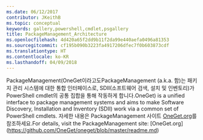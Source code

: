 ```yaml
---
ms.date: 06/12/2017
contributor: JKeithB
ms.topic: conceptual
keywords: gallery,powershell,cmdlet,psgallery
title: PackageManagement_Architecture
ms.openlocfilehash: 4d420a65f2dd9b11f2da99e440aefa0496a81353
ms.sourcegitcommit: cf195b090b3223fa4917206dfec7f0b603873cdf
ms.translationtype: HT
ms.contentlocale: ko-KR
ms.lasthandoff: 04/09/2018
---
```

<span data-ttu-id="e7acc-103">PackageManagement(OneGet이라고도</span><span class="sxs-lookup"><span data-stu-id="e7acc-103">PackageManagement (a.k.a.</span></span> <span data-ttu-id="e7acc-104">함)는 패키지 관리 시스템에 대한 통합 인터페이스로, SDII(소프트웨어 검색, 설치 및 인벤토리)가 PowerShell cmdlet의 공통 집합을 통해 작동하게 합니다.</span><span class="sxs-lookup"><span data-stu-id="e7acc-104">OneGet) is a unified interface to package management systems and aims to make Software Discovery, Installation and Inventory (SDII) work via a common set of PowerShell cmdlets.</span></span> <span data-ttu-id="e7acc-105">자세한 내용은 PackageManagement 사이트 [OneGet.org](https://github.com/OneGet/oneget/blob/master/readme.md)를 참조하세요.</span><span class="sxs-lookup"><span data-stu-id="e7acc-105">For details, visit the PackageManagement site: [OneGet.org] (https://github.com/OneGet/oneget/blob/master/readme.md)</span></span>